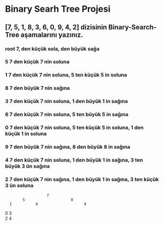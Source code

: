 # Binary Searh Tree Projesi
## [7, 5, 1, 8, 3, 6, 0, 9, 4, 2] dizisinin Binary-Search-Tree aşamalarını yazınız.
### root 7, den küçük sola, den büyük sağa
### 5 7 den küçük 7 nin soluna
### 1 7 den küçük 7 nin soluna, 5 ten küçük 5 in soluna 
### 8 7 den büyük 7 nin sağına 
### 3 7 den küçük 7 nin soluna, 1 den büyük 1 in sağına
### 6 7 den küçük 7 nin soluna, 5 ten büyük 5 in sağına
### 0 7 den küçük 7 nin soluna, 5 ten küçük 5 in soluna, 1 den küçük 1 in soluna
### 9 7 den büyük 7 nin sağına, 8 den büyük 8 in sağına
### 4 7 den küçük 7 nin soluna, 1 den büyük 1 in sağına, 3 ten büyük 3 ün sağına
### 2 7 den küçük 7 nin sağına, 1 den büyük 1 in sağına, 3 ten küçük 3 ün soluna 
                       7                  
            5                     8
      1           6                     9
   0      3           
        2   4